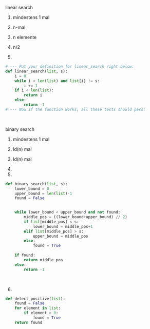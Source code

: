 linear search<br>

1. mindestens 1 mal <br>

2. n-mal <br>

3. n elemente <br>

4. n/2 <br>

5. 
````python
# --- Put your definition for linear_search right below:
def linear_search(list, s):
    i = 0
    while i < len(list) and list[i] != s:
        i += 1
    if i < len(list):
        return i
    else:
        return -1
# --- Now if the function works, all these tests should pass:
````
<br>

binary search <br>

1. mindestens 1 mal <br>

2. ld(n) mal <br>

3. ld(n) mal <br>

4. <br>

5. 
````python
def binary_search(list, s):
    lower_bound = 0
    upper_bound = len(list)-1
    found = False
    

    while lower_bound < upper_bound and not found:
        middle_pos = ((lower_bound+upper_bound) // 2)
        if list[middle_pos] < s:
            lower_bound = middle_pos+1
        elif list[middle_pos] > s:
            upper_bound = middle_pos
        else:
            found = True
        
    if found:
        return middle_pos
    else:
        return -1
````
<br>

6. 
````python
def detect_positive(list):
    found = False
    for element in list:
        if element > 0:
            found = True
    return found
````